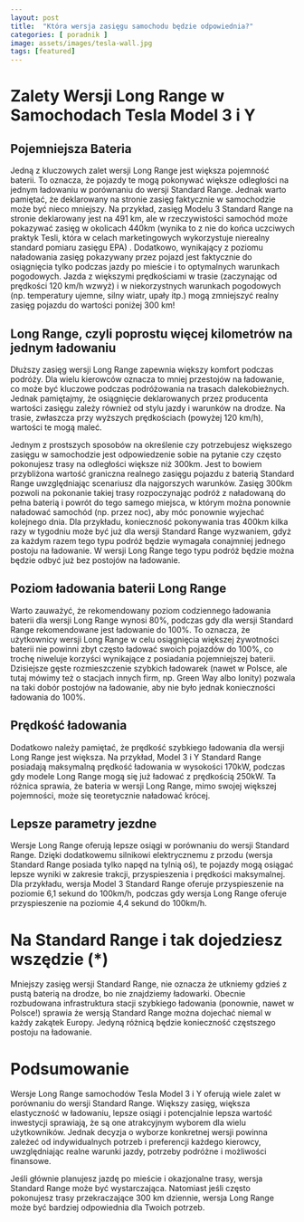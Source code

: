 ```yaml
---
layout: post
title:  "Która wersja zasięgu samochodu będzie odpowiednia?"
categories: [ poradnik ]
image: assets/images/tesla-wall.jpg
tags: [featured]
---
```

# Zalety Wersji Long Range w Samochodach Tesla Model 3 i Y

## Pojemniejsza Bateria

Jedną z kluczowych zalet wersji Long Range jest większa pojemność baterii. To oznacza, że pojazdy te mogą pokonywać większe odległości na jednym ładowaniu w porównaniu do wersji Standard Range. Jednak warto pamiętać, że deklarowany na stronie zasięg faktycznie w samochodzie może być nieco mniejszy. Na przykład, zasięg Modelu 3 Standard Range na stronie deklarowany jest na 491 km, ale w rzeczywistości samochód może pokazywać zasięg w okolicach 440km (wynika to z nie do końca uczciwych praktyk Tesli, która w celach marketingowych wykorzystuje nierealny standard pomiaru zasięgu EPA) . Dodatkowo, wynikający z poziomu naładowania zasięg pokazywany przez pojazd jest faktycznie do osiągnięcia tylko podczas jazdy po mieście i to optymalnych warunkach pogodowych. Jazda z większymi prędkościami w trasie (zaczynając od prędkości 120 km/h wzwyż) i w niekorzystnych warunkach pogodowych (np. temperatury ujemne, silny wiatr, upały itp.) mogą zmniejszyć realny zasięg pojazdu do wartości poniżej 300 km!

## Long Range, czyli poprostu więcej kilometrów na jednym ładowaniu

Dłuższy zasięg wersji Long Range zapewnia większy komfort podczas podróży. Dla wielu kierowców oznacza to mniej przestojów na ładowanie, co może być kluczowe podczas podróżowania na trasach dalekobieżnych. Jednak pamiętajmy, że osiągnięcie deklarowanych przez producenta wartości zasięgu zależy również od stylu jazdy i warunków na drodze. Na trasie, zwłaszcza przy wyższych prędkościach (powyżej 120 km/h), wartości te mogą maleć.

Jednym z prostszych sposobów na określenie czy potrzebujesz większego zasięgu w samochodzie jest odpowiedzenie sobie na pytanie czy często pokonujesz trasy na odległości większe niż 300km. Jest to bowiem przybliżona wartość graniczna realnego zasięgu pojazdu z baterią Standard Range uwzględniając scenariusz dla najgorszych warunków. Zasięg 300km pozwoli na pokonanie takiej trasy rozpoczynając podróż z naładowaną do pełna baterią i powrót do tego samego miejsca, w którym można ponownie naładować samochód (np. przez noc), aby móc ponownie wyjechać kolejnego dnia. Dla przykładu, konieczność pokonywania tras 400km kilka razy w tygodniu może być już dla wersji Standard Range wyzwaniem, gdyż za każdym razem tego typu podróż będzie wymagała conajmniej jednego postoju na ładowanie. W wersji Long Range tego typu podróż będzie można będzie odbyć już bez postojów na ładowanie.

## Poziom ładowania baterii Long Range

Warto zauważyć, że rekomendowany poziom codziennego ładowania baterii dla wersji Long Range wynosi 80%, podczas gdy dla wersji Standard Range rekomendowane jest ładowanie do 100%. To oznacza, że użytkownicy wersji Long Range w celu osiągnięcia większej żywotności baterii nie powinni zbyt często ładować swoich pojazdów do 100%, co trochę niweluje korzyści wynikające z posiadania pojemniejszej baterii. Dzisiejsze gęste rozmieszczenie szybkich ładowarek (nawet w Polsce, ale tutaj mówimy też o stacjach innych firm, np. Green Way albo Ionity) pozwala na taki dobór postojów na ładowanie, aby nie było jednak konieczności ładowania do 100%. 

## Prędkość ładowania

Dodatkowo należy pamiętać, że prędkość szybkiego ładowania dla wersji Long Range jest większa. Na przykład, Model 3 i Y Standard Range posiadają maksymalną prędkość ładowania w wysokości 170kW, podczas gdy modele Long Range mogą się już ładować z prędkością 250kW. Ta różnica sprawia, że bateria w wersji Long Range, mimo swojej większej pojemności, może się teoretycznie naładować krócej.

## Lepsze parametry jezdne

Wersje Long Range oferują lepsze osiągi w porównaniu do wersji Standard Range. Dzięki dodatkowemu silnikowi elektrycznemu z przodu (wersja Standard Range posiada tylko napęd na tylnią oś), te pojazdy mogą osiągać lepsze wyniki w zakresie trakcji, przyspieszenia i prędkości maksymalnej. Dla przykładu, wersja Model 3 Standard Range oferuje przyspieszenie na poziomie 6,1 sekund do 100km/h, podczas gdy wersja Long Range oferuje przyspieszenie na poziomie 4,4 sekund do 100km/h.

# Na Standard Range i tak dojedziesz wszędzie (*)

Mniejszy zasięg wersji Standard Range, nie oznacza że utkniemy gdzieś z pustą baterią na drodze, bo nie znajdziemy ładowarki. Obecnie rozbudowana infrastruktura stacji szybkiego ładowania (ponownie, nawet w Polsce!) sprawia że wersją Standard Range można dojechać niemal w każdy zakątek Europy. Jedyną różnicą będzie konieczność częstszego postoju na ładowanie.

# Podsumowanie

Wersje Long Range samochodów Tesla Model 3 i Y oferują wiele zalet w porównaniu do wersji Standard Range. Większy zasięg, większa elastyczność w ładowaniu, lepsze osiągi i potencjalnie lepsza wartość inwestycji sprawiają, że są one atrakcyjnym wyborem dla wielu użytkowników. Jednak decyzja o wyborze konkretnej wersji powinna zależeć od indywidualnych potrzeb i preferencji każdego kierowcy, uwzględniając realne warunki jazdy, potrzeby podróżne i możliwości finansowe.

Jeśli głównie planujesz jazdę po mieście i okazjonalne trasy, wersja Standard Range może być wystarczająca. Natomiast jeśli często pokonujesz trasy przekraczające 300 km dziennie, wersja Long Range może być bardziej odpowiednia dla Twoich potrzeb.
